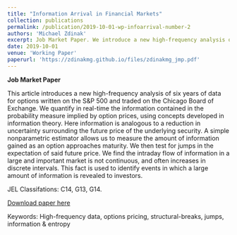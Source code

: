 ```yaml
---
title: "Information Arrival in Financial Markets"
collection: publications
permalink: /publication/2019-10-01-wp-infoarrival-number-2
authors: 'Michael Zdinak'
excerpt: Job Market Paper. We introduce a new high-frequency analysis of options written on the S&P 500, and quantify in real-time the information contained in the probability measure implied by option prices. We find the intraday flow of information summarizing the expected future price of the index is not continuous, and often increases in discrete intervals. This fact is used to identify large-information events over the six years in our sample.
date: 2019-10-01
venue: 'Working Paper'
paperurl: 'https://zdinakmg.github.io/files/zdinakmg_jmp.pdf'
---
```


 **Job Market Paper**

This article introduces a new high-frequency analysis of six years of data for options written on the S&P 500 and traded on the Chicago Board of Exchange. We quantify in real-time the information contained in the probability measure implied by option prices, using concepts developed in information theory. Here information is analogous to a reduction in uncertainty surrounding the future price of the underlying security. A simple nonparametric estimator allows us to measure the amount of information gained as an option approaches maturity. We then test for jumps in the expectation of said future price. We find the intraday flow of information in a large and important market is not continuous, and often increases in discrete intervals. This fact is used to identify events in which a large amount of information is revealed to investors.

JEL Classifations: C14, G13, G14.

[Download paper here](https://zdinakmg.github.io/files/zdinakmg_jmp.pdf)

Keywords: High-frequency data, options pricing, structural-breaks, jumps, information & entropy
